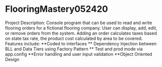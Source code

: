 # FlooringMastery052420
Project Description: Console program that can be used to read and write flooring orders for a fictional flooring company. User can display, add, edit, or remove orders from the system. Adding an order calculates taxes based on state tax rate, the product cost calculated by area to be covered.
Features include: **Coded to interfaces ** Dependency Injection between BLL and Data Tiers using Factory Pattern ** Test and prod mode via app.config **Error handling and user input validation **Object Oriented Design
